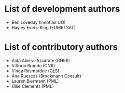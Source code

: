 # List of development authors
* Ben Loveday (Innoflair UG)
* Hayley Evers-King (EUMETSAT)

# List of contributory authors
* Aida Alvera-Azcarate (GHER)
* Vittorio Brando (CNR)
* Vinca Rosmorduc (CLS)
* Ana Ruescas (Brockmann Consult)
* Lauren Biermann (PML)
* Ollie Clements (PML)
